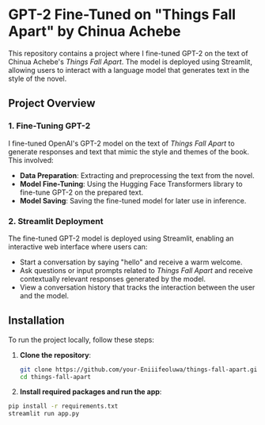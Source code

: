 # GPT-2 Fine-Tuned on "Things Fall Apart" by Chinua Achebe

This repository contains a project where I fine-tuned GPT-2 on the text of Chinua Achebe's *Things Fall Apart*. The model is deployed using Streamlit, allowing users to interact with a language model that generates text in the style of the novel.

## Project Overview

### 1. Fine-Tuning GPT-2

I fine-tuned OpenAI's GPT-2 model on the text of *Things Fall Apart* to generate responses and text that mimic the style and themes of the book. This involved:

- **Data Preparation**: Extracting and preprocessing the text from the novel.
- **Model Fine-Tuning**: Using the Hugging Face Transformers library to fine-tune GPT-2 on the prepared text.
- **Model Saving**: Saving the fine-tuned model for later use in inference.

### 2. Streamlit Deployment

The fine-tuned GPT-2 model is deployed using Streamlit, enabling an interactive web interface where users can:

- Start a conversation by saying "hello" and receive a warm welcome.
- Ask questions or input prompts related to *Things Fall Apart* and receive contextually relevant responses generated by the model.
- View a conversation history that tracks the interaction between the user and the model.

## Installation

To run the project locally, follow these steps:

1. **Clone the repository**:
   ```bash
   git clone https://github.com/your-Eniiifeoluwa/things-fall-apart.git
   cd things-fall-apart
2. **Install required packages and run the app**:
```bash
pip install -r requirements.txt
streamlit run app.py
